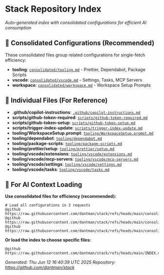 # Stack Repository Index

*Auto-generated index with consolidated configurations for efficient AI consumption*

## 🚀 Consolidated Configurations (Recommended)

These consolidated files group related configurations for single-fetch efficiency:

- **tooling**: [`consolidated/tooling.md`](https://raw.githubusercontent.com/dantman/stack/refs/heads/main/consolidated/tooling.md) - Prettier, Dependabot, Package Scripts
- **vscode**: [`consolidated/vscode.md`](https://raw.githubusercontent.com/dantman/stack/refs/heads/main/consolidated/vscode.md) - Settings, Tasks, MCP Servers
- **workspace**: [`consolidated/workspace.md`](https://raw.githubusercontent.com/dantman/stack/refs/heads/main/consolidated/workspace.md) - Workspace Setup Prompts

## 📁 Individual Files (For Reference)

- **.github/copilot-instructions**: [`.github/copilot-instructions.md`](https://raw.githubusercontent.com/dantman/stack/refs/heads/main/.github/copilot-instructions.md)
- **scripts/github-token-required**: [`scripts/github-token-required.md`](https://raw.githubusercontent.com/dantman/stack/refs/heads/main/scripts/github-token-required.md)
- **scripts/github-token-setup**: [`scripts/github-token-setup.md`](https://raw.githubusercontent.com/dantman/stack/refs/heads/main/scripts/github-token-setup.md)
- **scripts/trigger-index-update**: [`scripts/trigger-index-update.md`](https://raw.githubusercontent.com/dantman/stack/refs/heads/main/scripts/trigger-index-update.md)
- **tooling/WorkspaceSetup.prompt**: [`tooling/WorkspaceSetup.prompt.md`](https://raw.githubusercontent.com/dantman/stack/refs/heads/main/tooling/WorkspaceSetup.prompt.md)
- **tooling/dependabot**: [`tooling/dependabot.md`](https://raw.githubusercontent.com/dantman/stack/refs/heads/main/tooling/dependabot.md)
- **tooling/package-scripts**: [`tooling/package-scripts.md`](https://raw.githubusercontent.com/dantman/stack/refs/heads/main/tooling/package-scripts.md)
- **tooling/prettier/setup**: [`tooling/prettier/setup.md`](https://raw.githubusercontent.com/dantman/stack/refs/heads/main/tooling/prettier/setup.md)
- **tooling/vscode/extensions**: [`tooling/vscode/extensions.md`](https://raw.githubusercontent.com/dantman/stack/refs/heads/main/tooling/vscode/extensions.md)
- **tooling/vscode/mcp-servers**: [`tooling/vscode/mcp-servers.md`](https://raw.githubusercontent.com/dantman/stack/refs/heads/main/tooling/vscode/mcp-servers.md)
- **tooling/vscode/settings**: [`tooling/vscode/settings.md`](https://raw.githubusercontent.com/dantman/stack/refs/heads/main/tooling/vscode/settings.md)
- **tooling/vscode/tasks**: [`tooling/vscode/tasks.md`](https://raw.githubusercontent.com/dantman/stack/refs/heads/main/tooling/vscode/tasks.md)

## 🤖 For AI Context Loading

**Use consolidated files for efficiency (recommended):**
```
# Load all configurations in 3 requests
@github https://raw.githubusercontent.com/dantman/stack/refs/heads/main/consolidated/tooling.md
@github https://raw.githubusercontent.com/dantman/stack/refs/heads/main/consolidated/vscode.md  
@github https://raw.githubusercontent.com/dantman/stack/refs/heads/main/consolidated/workspace.md
```

**Or load the index to choose specific files:**
```
@github https://raw.githubusercontent.com/dantman/stack/refs/heads/main/INDEX.md
```

*Generated: Thu Jun 12 16:40:39 UTC 2025*
*Repository: https://github.com/dantman/stack*
